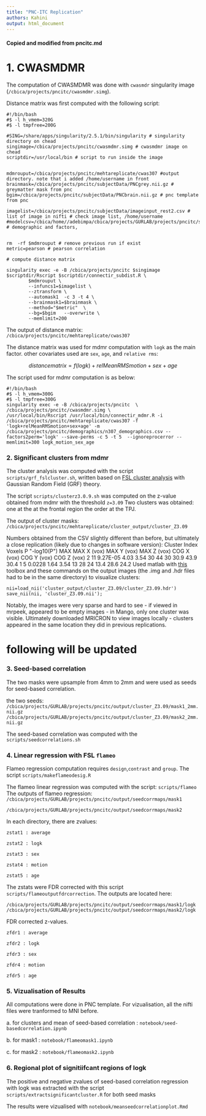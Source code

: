 ```yaml
---
title: "PNC-ITC Replication"
authors: Kahini
output: html_document
---
```

#### Copied and modified from pncitc.md


 
# 1. CWASMDMR

The computation of  CWASMDMR was  done with  `cwasmdr` singularity image (`/cbica/projects/pncitc/cwasmdmr.simg`).

Distance matrix was first computed with the following script: 

```
#!/bin/bash
#$ -l h_vmem=320G
#$ -l tmpfree=200G

#SING=/share/apps/singularity/2.5.1/bin/singularity # singularity directory on chead 
singimage=/cbica/projects/pncitc/cwasmdmr.simg # cwasmdmr image on chead
scriptdir=/usr/local/bin # script to run inside the image 


mdmrouput=/cbica/projects/pncitc/mehtareplicate/cwas307 #output directory. note that i added /home/username in front 
brainmask=/cbica/projects/pncitc/subjectData/PNCgrey.nii.gz # greymatter mask from pnc   
bgim=/cbica/projects/pncitc/subjectData/PNCbrain.nii.gz # pnc template from pnc

imagelist=/cbica/projects/pncitc/subjectData/imageinput_rest2.csv # list of image in nifti # check image list, /home/username  
#modelcsv=/cbica/home//adebimpa/cbica/projects/GURLAB/projects/pncitc/subjectData/demographics/model.csv # demographic and factors, 


rm  -rf $mdmrouput # remove previous run if exist 
metric=pearson # pearson correlation 

# compute distance matrix

singularity exec -e -B /cbica/projects/pncitc $singimage $scriptdir/Rscript $scriptdir/connectir_subdist.R \
        $mdmrouput \
	    --infuncs1=$imagelist \
	    --ztransform \
        --automask1  -c 3 -t 4 \
	    --brainmask1=$brainmask \
        --method="$metric"  \
        --bg=$bgim   --overwrite \
	    --memlimit=200

```

The output of distance matrix: `/cbica/projects/pncitc/mehtareplicate/cwas307`
   
The  distance matrix  was used for mdmr computation with `logk` as the main factor.
other covariates used are `sex`, `age`, and `relative rms`:

 ```math  
 distancematrix = f(logk)+relMeanRMSmotion+sex+age 
 ```
   
The script used for mdmr computation is as below: 
```
#!/bin/bash
#$ -l h_vmem=300G
#$ -l tmpfree=300G
singularity exec -e -B /cbica/projects/pncitc  \
/cbica/projects/pncitc/cwasmdmr.simg \
/usr/local/bin/Rscript /usr/local/bin/connectir_mdmr.R -i /cbica/projects/pncitc/mehtareplicate/cwas307 -f 'logk+relMeanRMSmotion+sex+age' -m /cbica/projects/pncitc/demographics/n307_demographics.csv --factors2perm='logk' --save-perms -c 5 -t 5  --ignoreprocerror --memlimit=300 logk_motion_sex_age
```


### 2. Significant clusters from mdmr
The cluster analysis was computed  with the script `scripts/grf_fslcluster.sh`, written based on  [FSL cluster analysis](https://fsl.fmrib.ox.ac.uk/fsl/fslwiki/Cluster) with  Gaussian Random Field (GRF) theory. 

The script `scripts/clusterz3.0.9.sh` was computed on the z-value obtained from mdmr  with the threshold `z=3.09`
Two clusters was obtained: one at the at the frontal region the order at the TPJ. 



The output of cluster masks: `/cbica/projects/pncitc/mehtareplicate/cluster_output/cluster_Z3.09`

Numbers obtained from the CSV slightly different than before, but ultimately a close replication (likely due to changes in software version): 
	Cluster Index 	Voxels	P	"-log10(P")	MAX	MAX X (vox)	MAX Y (vox)	MAX Z (vox)	COG X (vox)	COG Y (vox)	COG Z (vox)
 	2		11 	9.27E-05   4.03		3.54	30		44		30		30.9		43.9		30.4
	1		5	0.0228	   1.64		3.54	13		28		24		13.4		28.6		24.2
Used matlab with [this](https://www.mathworks.com/matlabcentral/fileexchange/8797-tools-for-nifti-and-analyze-image) toolbox and these commands on the output images (the .img and .hdr files had to be in the same directory) to visualize clusters: 

```
nii=load_nii('cluster_output/cluster_Z3.09/cluster_Z3.09.hdr')
save_nii(nii, 'cluster_Z3.09.nii');
```
Notably, the images were very sparse and hard to see - if viewed in mrpeek, appeared to be empty images - in Mango, only one cluster was visible. Ultimately downloaded MRICRON to view images locally - clusters appeared in the same location they did in previous replications. 

# following will be updated

### 3. Seed-based correlation 
The two  masks were upsample from 4mm to 2mm and were used as seeds for seed-based correlation.

the two seeds: 
`/cbica/projects/GURLAB/projects/pncitc/output/cluster_Z3.09/mask1_2mm.nii.gz `
`/cbica/projects/GURLAB/projects/pncitc/output/cluster_Z3.09/mask2_2mm.nii.gz` 

The seed-based correlation was computed with the `scripts/seedcorrelations.sh`

### 4. Linear regression with FSL `flameo` 

Flameo regression computation requires `design`,`contrast` and `group`. The script `scripts/makeflameodesig.R`

The flameo linear regression was computed with the script: `scripts/flameo`
The outputs of flameo regression: 
`/cbica/projects/GURLAB/projects/pncitc/output/seedcorrmaps/mask1`

`/cbica/projects/GURLAB/projects/pncitc/output/seedcorrmaps/mask2`

In each directory, there are zvalues: 

  `zstat1 : average `

  `zstat2 : logk `

  `zstat3 : sex`

  `zstat4 : motion`

  `zstat5 : age`


The zstats  were FDR corrected with this script `scripts/flameoutputfdrcorrection`. The outputs are located here:

`/cbica/projects/GURLAB/projects/pncitc/output/seedcorrmaps/mask1/logk`
`/cbica/projects/GURLAB/projects/pncitc/output/seedcorrmaps/mask2/logk`

FDR corrected z-values. 

  `zfdr1 : average `

  `zfdr2 : logk `

  `zfdr3 : sex`

  `zfdr4 : motion`

  `zfdr5 : age`

### 5. Vizualisation of Results

All computations were done in PNC template. For vizualisation, all the nifti files  were tranformed to MNI before. 

  a. for clusters and mean of seed-based correlation : `notebook/seed-basedcorrelation.ipynb`

  b. for mask1 : `notebook/flameomask1.ipynb`

  c. for mask2 : `notebook/flameomask2.ipynb`




### 6. Regional plot of signitiifcant regions of logk 
 
 The positive and negative zvalues of seed-based correlation regression with logk was extracted with the script `scripts/extractsignificantcluster.R` for both seed masks 

 The results were vizualised with `notebook/meanseedcorrelationplot.Rmd`





 
